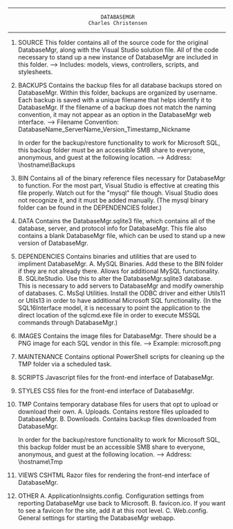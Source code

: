 --------------------------------------------------------------------------------
                                  DATABASEMGR
                              Charles Christensen
--------------------------------------------------------------------------------

 1. SOURCE
    This folder contains all of the source code for the original DatabaseMgr,
    along with the Visual Studio solution file. All of the code necessary
    to stand up a new instance of DatabaseMgr are included in this folder.
    --> Includes: models, views, controllers, scripts, and stylesheets.

 2. BACKUPS
    Contains the backup files for all database backups stored on DatabaseMgr.
    Within this folder, backups are organized by username. Each backup is saved
    with a unique filename that helps identify it to DatabaseMgr. If the
    filename of a backup does not match the naming convention, it may not appear
    as an option in the DatabaseMgr web interface.
    --> Filename Convention: DatabaseName_ServerName_Version_Timestamp_Nickname

    In order for the backup/restore functionality to work for Microsoft SQL,
    this backup folder must be an accessible SMB share to everyone, anonymous,
    and guest at the following location.
    --> Address: \\hostname\Backups

 3. BIN
    Contains all of the binary reference files necessary for DatabaseMgr to
    function. For the most part, Visual Studio is effective at creating this
    file properly. Watch out for the "mysql" file though. Visual Studio does not
    recognize it, and it must be added manually. (The mysql binary folder can be
    found in the DEPENDENCIES folder.)

 4. DATA
    Contains the DatabaseMgr.sqlite3 file, which contains all of the database,
    server, and protocol info for DatabaseMgr. This file also contains a blank
    DatabaseMgr file, which can be used to stand up a new version of
    DatabaseMgr.

 5. DEPENDENCIES
    Contains binaries and utilities that are used to impliment DatabaseMgr.
     A. MySQL Binaries. Add these to the BIN folder if they are not already
        there. Allows for additional MySQL functionality.
     B. SQLiteStudio. Use this to alter the DatabaseMgr.sqlite3 database. This
        is necessary to add servers to DatabaseMgr and modify ownership of
        databases.
     C. MsSql Utilities. Install the ODBC driver and either Utils11 or Utils13
        in order to have additional Microsoft SQL functionality. (In the
        SQL16Interface model, it is necessary to point the application to the
        direct location of the sqlcmd.exe file in order to execute MSSQL
        commands through DatabaseMgr.)

 6. IMAGES
    Contains the image files for DatabaseMgr. There should be a PNG image for
    each SQL vendor in this file.
    --> Example: microsoft.png

 7. MAINTENANCE
    Contains optional PowerShell scripts for cleaning up the TMP folder via a
    scheduled task.

 8. SCRIPTS
    Javascript files for the front-end interface of DatabaseMgr.

 9. STYLES
    CSS files for the front-end interface of DatabaseMgr.

 10. TMP
     Contains temporary database files for users that opt to upload or download
     their own.
      A. Uploads. Contains restore files uploaded to DatabaseMgr.
      B. Downloads. Contains backup files downloaded from DatabaseMgr.

     In order for the backup/restore functionality to work for Microsoft SQL,
     this backup folder must be an accessible SMB share to everyone, anonymous,
     and guest at the following location.
     --> Address: \\hostname\Tmp

 11. VIEWS
     CSHTML Razor files for rendering the front-end interface of DatabaseMgr.

 12. OTHER
      A. ApplicationInsights.config. Configuration settings from reporting
         DatabaseMgr use back to Microsoft.
      B. favicon.ico. If you want to see a favicon for the site, add it at this
         root level.
      C. Web.config. General settings for starting the DatabaseMgr webapp.
